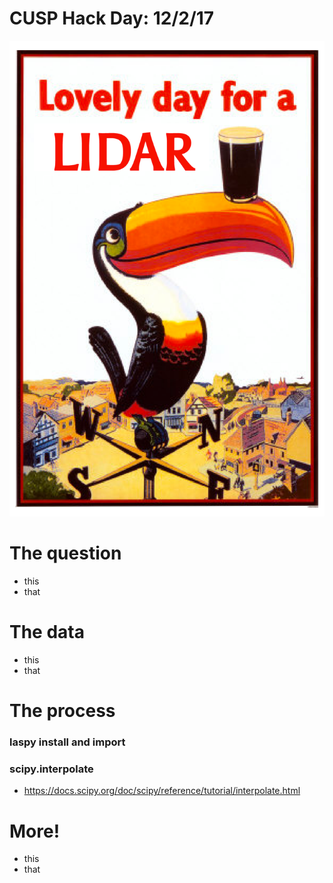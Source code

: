 # CUSP Hack Day: 12/2/17

![LIDAR](LIDAR.png)

# The question
* this 
* that

# The data
* this 
* that

# The process
### laspy install and import
### scipy.interpolate
  - https://docs.scipy.org/doc/scipy/reference/tutorial/interpolate.html

# More!
* this 
* that
